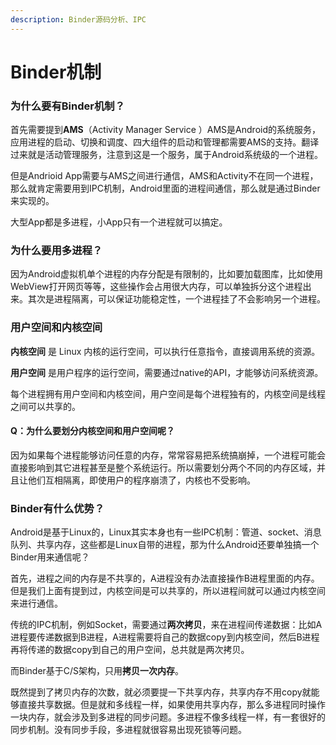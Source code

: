```yaml
---
description: Binder源码分析、IPC
---
```


# Binder机制

### 为什么要有Binder机制？

首先需要提到**AMS**（Activity Manager Service ）AMS是Android的系统服务，应用进程的启动、切换和调度、四大组件的启动和管理都需要AMS的支持。翻译过来就是活动管理服务，注意到这是一个服务，属于Android系统级的一个进程。

但是Andrioid App需要与AMS之间进行通信，AMS和Activity不在同一个进程，那么就肯定需要用到IPC机制，Android里面的进程间通信，那么就是通过Binder来实现的。

大型App都是多进程，小App只有一个进程就可以搞定。

### 为什么要用多进程？

因为Android虚拟机单个进程的内存分配是有限制的，比如要加载图库，比如使用WebView打开网页等等，这些操作会占用很大内存，可以单独拆分这个进程出来。其次是进程隔离，可以保证功能稳定性，一个进程挂了不会影响另一个进程。

### 用户空间和内核空间

**内核空间** 是 Linux 内核的运行空间，可以执行任意指令，直接调用系统的资源。

**用户空间** 是用户程序的运行空间，需要通过native的API，才能够访问系统资源。

每个进程拥有用户空间和内核空间，用户空间是每个进程独有的，内核空间是线程之间可以共享的。

#### Q：为什么要划分内核空间和用户空间呢？

因为如果每个进程能够访问任意的内存，常常容易把系统搞崩掉，一个进程可能会直接影响到其它进程甚至是整个系统运行。所以需要划分两个不同的内存区域，并且让他们互相隔离，即使用户的程序崩溃了，内核也不受影响。

### Binder有什么优势？

Android是基于Linux的，Linux其实本身也有一些IPC机制：管道、socket、消息队列、共享内存，这些都是Linux自带的进程，那为什么Android还要单独搞一个Binder用来通信呢？

首先，进程之间的内存是不共享的，A进程没有办法直接操作B进程里面的内存。但是我们上面有提到过，内核空间是可以共享的，所以进程间就可以通过内核空间来进行通信。

传统的IPC机制，例如Socket，需要通过**两次拷贝**，来在进程间传递数据：比如A进程要传递数据到B进程，A进程需要将自己的数据copy到内核空间，然后B进程再将传递的数据copy到自己的用户空间，总共就是两次拷贝。

而Binder基于C/S架构，只用**拷贝一次内存**。

既然提到了拷贝内存的次数，就必须要提一下共享内存，共享内存不用copy就能够直接共享数据。但是就和多线程一样，如果使用共享内存，那么多进程同时操作一块内存，就会涉及到多进程的同步问题。多进程不像多线程一样，有一套很好的同步机制。没有同步手段，多进程就很容易出现死锁等问题。





